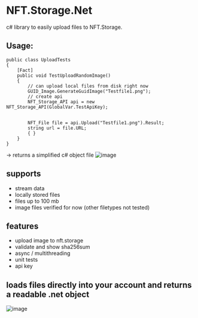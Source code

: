 # NFT.Storage.Net
c# library to easily upload files to NFT.Storage.
## Usage:
```
public class UploadTests
{
    [Fact]
    public void TestUploadRandomImage()
    {   
        // can upload local files from disk right now
        GUID_Image.GenerateGuidImage("Testfile1.png");
        // create api
        NFT_Storage_API api = new NFT_Storage_API(GlobalVar.TestApiKey);
        
        
        NFT_File file = api.Upload("Testfile1.png").Result;
        string url = file.URL;
        { }
    }
}
```
-> returns a simplified c# object file
![image](https://user-images.githubusercontent.com/117320700/203652251-68b6fdd9-ed73-4e2d-82d4-c2542629ecd6.png)


## supports
- stream data
- locally stored files
- files up to 100 mb
- image files verified for now (other filetypes not tested)

## features
- upload image to nft.storage
- validate and show sha256sum
- async / multithreading
- unit tests
- api key

## loads files directly into your account and returns a readable .net object
![image](https://user-images.githubusercontent.com/117320700/203649841-7abd43d6-4c4a-44be-abdc-ddf5ae5ecc0e.png)
